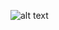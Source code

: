 ![alt text](https://user-images.githubusercontent.com/10367311/108585252-a7f75600-7304-11eb-9e4c-c478fd2e44d0.png)

